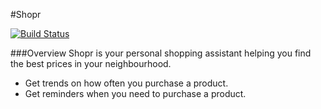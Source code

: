#Shopr

[![Build Status](https://travis-ci.org/mbwilliams/shopr.svg?branch=master)](https://travis-ci.org/mbwilliams/shopr)

###Overview
Shopr is your personal shopping assistant helping you find the best prices in your neighbourhood.

* Get trends on how often you purchase a product.
* Get reminders when you need to purchase a product.

